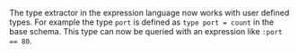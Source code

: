 The type extractor in the expression language now works with user defined types.
For example the type `port` is defined as `type port = count` in the base
schema. This type can now be queried with an expression like `:port == 80`.

